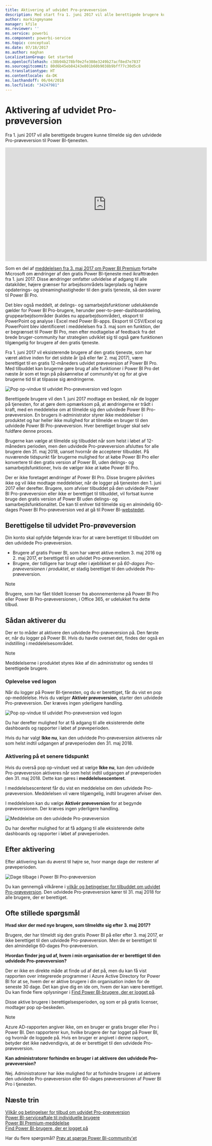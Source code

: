 ```yaml
---
title: Aktivering af udvidet Pro-prøveversion
description: Med start fra 1. juni 2017 vil alle berettigede brugere kunne tilmelde sig den udvidede Pro-prøveversion til Power BI-tjenesten.
author: markingmyname
manager: kfile
ms.reviewer: ''
ms.service: powerbi
ms.component: powerbi-service
ms.topic: conceptual
ms.date: 07/18/2017
ms.author: maghan
LocalizationGroup: Get started
ms.openlocfilehash: c38b94b278bf0e2fe308e3249b27acf8ed7e7837
ms.sourcegitcommit: 80d6b45eb84243e801b60b9038b9bff77c30d5c8
ms.translationtype: HT
ms.contentlocale: da-DK
ms.lasthandoff: 06/04/2018
ms.locfileid: "34247981"
---
```

# <a name="extended-pro-trial-activation"></a>Aktivering af udvidet Pro-prøveversion
Fra 1. juni 2017 vil alle berettigede brugere kunne tilmelde sig den udvidede Pro-prøveversion til Power BI-tjenesten.

<iframe width="640" height="360" src="https://www.youtube.com/embed/tPsNoPyY9aA?showinfo=0" frameborder="0" allowfullscreen></iframe>

Som en del af [meddelelsen fra 3. maj 2017 om Power BI Premium](https://powerbi.microsoft.com/blog/microsoft-accelerates-modern-bi-adoption-with-power-bi-premium/) fortalte Microsoft om ændringer af den gratis Power BI-tjeneste med ikrafttræden fra 1. juni 2017. Disse ændringer omfatter udvidelse af adgang til alle datakilder, højere grænser for arbejdsområdets lagerplads og højere opdaterings- og streaminghastigheder til den gratis tjeneste, så den svarer til Power BI Pro.

Det blev også meddelt, at delings- og samarbejdsfunktioner udelukkende gælder for Power BI Pro-brugere, herunder peer-to-peer-dashboarddeling, gruppearbejdsområder (kaldes nu apparbejdsområder), eksport til PowerPoint og analyse i Excel med Power BI-apps. Eksport til CSV/Excel og PowerPoint blev identificeret i meddelelsen fra 3. maj som en funktion, der er begrænset til Power BI Pro, men efter modtagelse af feedback fra det brede bruger-community har strategien udviklet sig til også gøre funktionen tilgængelig for brugere af den gratis tjeneste.

Fra 1. juni 2017 vil eksisterende brugere af den gratis tjeneste, som har været aktive inden for det sidste år (på eller før 2. maj 2017), være berettiget til en gratis 12-måneders udvidet prøveversion af Power BI Pro. Med tilbuddet kan brugerne gøre brug af alle funktioner i Power BI Pro det næste år som et tegn på påskønnelse af community'et og for at give brugerne tid til at tilpasse sig ændringerne.

![Pop op-vindue til udvidet Pro-prøveversion ved logon](media/service-extended-pro-trial/extended-pro-trial-activate-pop-up.png)

Berettigede brugere vil den 1. juni 2017 modtage en besked, når de logger på tjenesten, for at gøre dem opmærksom på, at ændringerne er trådt i kraft, med en meddelelse om at tilmelde sig den udvidede Power BI Pro-prøveversion. En brugers it-administrator styrer ikke meddelelser i produktet og har heller ikke mulighed for at tilmelde en bruger til den udvidede Power BI Pro-prøveversion. Hver berettiget bruger skal selv fuldføre denne proces.

Brugerne kan vælge at tilmelde sig tilbuddet når som helst i løbet af 12-måneders perioden, men den udvidede Pro-prøveversion afsluttes for alle brugere den 31. maj 2018, uanset hvornår de accepterer tilbuddet. På nuværende tidspunkt får brugerne mulighed for at købe Power BI Pro eller konvertere til den gratis version af Power BI, uden delings- og samarbejdsfunktioner, hvis de vælger ikke at købe Power BI Pro.

Der er ikke foretaget ændringer af Power BI Pro. Disse brugere påvirkes ikke og vil ikke modtage meddelelser, når de logger på tjenesten den 1. juni 2017 eller derefter. Brugere, som afviser tilbuddet på den udvidede Power BI Pro-prøveversion eller ikke er berettiget til tilbuddet, vil fortsat kunne bruge den gratis version af Power BI uden delings- og samarbejdsfunktionalitet. De kan til enhver tid tilmelde sig en almindelig 60-dages Power BI Pro-prøveversion ved at gå til Power BI-[webstedet](https://powerbi.microsoft.com/get-started/).

## <a name="eligibility-for-extended-pro-trial"></a>Berettigelse til udvidet Pro-prøveversion
Din konto skal opfylde følgende krav for at være berettiget til tilbuddet om den udvidede Pro-prøveversion.

* Brugere af gratis Power BI, som har været aktive mellem 3. maj 2016 og 2. maj 2017, er berettiget til en udvidet Pro-prøveversion.
* Brugere, der tidligere har brugt eller i øjeblikket er på *60-dages Pro-prøveversionen i produktet*, er stadig berettiget til den udvidede Pro-prøveversion.

> [!NOTE]
> Brugere, som har fået tildelt licenser fra abonnementerne på Power BI Pro eller Power BI Pro-prøveversionen, i Office 365, er udelukket fra dette tilbud.
> 
> 

## <a name="how-to-activate"></a>Sådan aktiverer du
Der er to måder at aktivere den udvidede Pro-prøveversion på. Den første er, når du logger på Power BI. Hvis du havde overset det, findes der også en indstilling i meddelelsesområdet.

> [!NOTE]
> Meddelelserne i produktet styres ikke af din administrator og sendes til berettigede brugere.
> 
> 

### <a name="experience-at-sign-in"></a>Oplevelse ved logon
Når du logger på Power BI-tjenesten, og du er berettiget, får du vist en pop op-meddelelse. Hvis du vælger **Aktivér prøveversion**, starter den udvidede Pro-prøveversion. Der kræves ingen yderligere handling.

![Pop op-vindue til udvidet Pro-prøveversion ved logon](media/service-extended-pro-trial/extended-pro-trial-pop-up.png)

Du har derefter mulighed for at få adgang til alle eksisterende delte dashboards og rapporter i løbet af prøveperioden.

Hvis du har valgt **Ikke nu**, kan den udvidede Pro-prøveversion aktiveres når som helst indtil udgangen af prøveperioden den 31. maj 2018.

### <a name="activation-at-a-later-date"></a>Aktivering på et senere tidspunkt
Hvis du overså pop op-vinduet ved at vælge **Ikke nu**, kan den udvidede Pro-prøveversion aktiveres når som helst indtil udgangen af prøveperioden den 31. maj 2018. Dette kan gøres i **meddelelsescenteret**.

I meddelelsescenteret får du vist en meddelelse om den udvidede Pro-prøveversion. Meddelelsen vil være tilgængelig, indtil brugeren afviser den.

I meddelelsen kan du vælge **Aktivér prøveversion** for at begynde prøveversionen. Der kræves ingen yderligere handling.

![Meddelelse om den udvidede Pro-prøveversion](media/service-extended-pro-trial/extended-pro-trial-notification.png)

Du har derefter mulighed for at få adgang til alle eksisterende delte dashboards og rapporter i løbet af prøveperioden.

## <a name="after-activation"></a>Efter aktivering
Efter aktivering kan du øverst til højre se, hvor mange dage der resterer af prøveperioden.

![Dage tilbage i Power BI Pro-prøveversion](media/service-extended-pro-trial/powerbi-trial-days-left.png)

Du kan gennemgå vilkårene i [vilkår og betingelser for tilbuddet om udvidet Pro-prøveversion](https://aka.ms/power-bi-trial). Den udvidede Pro-prøveversion kører til 31. maj 2018 for alle brugere, der er berettiget.

## <a name="frequently-asked-questions"></a>Ofte stillede spørgsmål
**Hvad sker der med nye brugere, som tilmeldte sig efter 3. maj 2017?**

Brugere, der har tilmeldt sig den gratis Power BI på eller efter 3. maj 2017, er ikke berettiget til den udvidede Pro-prøveversion. Men de er berettiget til den almindelige 60-dages Pro-prøveversion.

**Hvordan finder jeg ud af, hvem i min organisation der er berettiget til den udvidede Pro-prøveversion?**

Der er ikke en direkte måde at finde ud af det på, men du kan få vist rapporten over integrerede programmer i Azure Active Directory for Power BI for at se, hvem der er aktive brugere i din organisation inden for de seneste 30 dage. Det kan give dig en ide om, hvem der kan være berettiget. Du kan finde flere oplysninger i [Find Power BI-brugere, der er logget på](service-admin-access-usage.md).

Disse aktive brugere i berettigelsesperioden, og som er på gratis licenser, modtager pop op-beskeden. 

> [!NOTE]
> Azure AD-rapporten angiver ikke, om en bruger er gratis bruger eller Pro i Power BI. Den rapporterer kun, hvilke brugere der har logget på Power BI, og hvornår de loggede på. Hvis en bruger er angivet i denne rapport, betyder det ikke nødvendigvis, at de er berettiget til den udvidede Pro-prøveversion.
> 
> 

**Kan administratorer forhindre en bruger i at aktivere den udvidede Pro-prøveversion?**

Nej. Administratorer har ikke mulighed for at forhindre brugere i at aktivere den udvidede Pro-prøveversion eller 60-dages prøveversionen af Power BI Pro i tjenesten.

## <a name="next-steps"></a>Næste trin
[Vilkår og betingelser for tilbud om udvidet Pro-prøveversion](https://aka.ms/power-bi-trial)  
[Power BI-serviceaftale til individuelle brugere](https://powerbi.microsoft.com/terms-of-service/)  
[Power BI Premium-meddelelse](https://aka.ms/pbipremium-announcement)  
[Find Power BI-brugere, der er logget på](service-admin-access-usage.md)

Har du flere spørgsmål? [Prøv at spørge Power BI-community'et](https://community.powerbi.com/)

